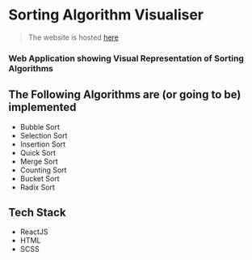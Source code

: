 # Sorting Algorithm Visualiser

> The website is hosted [here](https://sort-algo-vis.herokuapp.com/)

### Web Application showing Visual Representation of Sorting Algorithms

## The Following Algorithms are (or going to be) implemented

- Bubble Sort
- Selection Sort
- Insertion Sort
- Quick Sort
- Merge Sort
- Counting Sort
- Bucket Sort
- Radix Sort

## Tech Stack

- ReactJS
- HTML
- SCSS
